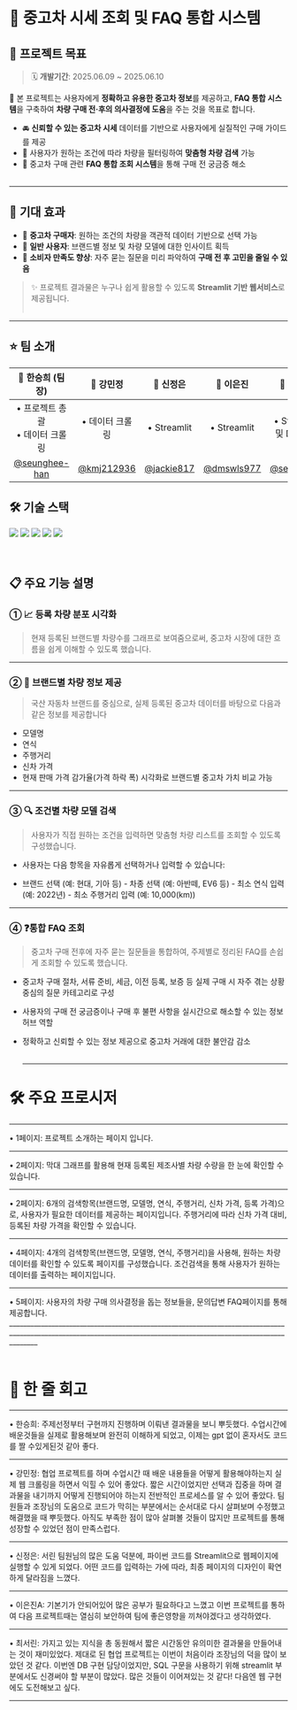 # 🚗 중고차 시세 조회 및 FAQ 통합 시스템

## 📌 프로젝트 목표
> 🗓 **개발기간**: 2025.06.09 ~ 2025.06.10  

🎯 본 프로젝트는 사용자에게 **정확하고 유용한 중고차 정보**를 제공하고,
**FAQ 통합 시스템**을 구축하여 **차량 구매 전·후의 의사결정에 도움**을 주는 것을 목표로 합니다.

- 🚘 **신뢰할 수 있는 중고차 시세** 데이터를 기반으로 사용자에게 실질적인 구매 가이드를 제공  
- 🧠 사용자가 원하는 조건에 따라 차량을 필터링하여 **맞춤형 차량 검색** 가능  
- 🏢 중고차 구매 관련 **FAQ 통합 조회 시스템**을 통해 구매 전 궁금증 해소 <br/> <br/> 

---


    
## 📎 기대 효과

- 📌 **중고차 구매자**: 원하는 조건의 차량을 객관적 데이터 기반으로 선택 가능  
- 📌 **일반 사용자**: 브랜드별 정보 및 차량 모델에 대한 인사이트 획득  
- 📌 **소비자 만족도 향상**: 자주 묻는 질문을 미리 파악하여 **구매 전 후 고민을 줄일 수 있음**

> ✨ 프로젝트 결과물은 누구나 쉽게 활용할 수 있도록 **Streamlit 기반 웹서비스**로 제공됩니다.<br/> <br/> 
---



    
## ⭐ 팀 소개


| 👩 한승희 (팀장) | 👩 강민정 | 👩 신정은 | 👩 이은진 | 👩 최서린 |
|:---:|:---:|:---:|:---:|:---:|
| • 프로젝트 총괄<br/>• 데이터 크롤링 | • 데이터 크롤링 | • Streamlit | • Streamlit | • Streamlit 및 DB 구축 |
| [@seunghee-han](https://github.com/seunghee-han) | [@kmj212936](https://github.com/kmj212936) | [@jackie817](https://github.com/jackie817) | [@dmswls977](https://github.com/dmswls977) | [@seorinchoi](https://github.com/seorinchoi) |<br/> <br/> 



## 🛠️ 기술 스택
<div>
    <img src="https://img.shields.io/badge/github-181717?style=for-the-badge&logo=github&logoColor=white"> <img src="https://img.shields.io/badge/Python-3776AB?style=for-the-badge&logo=Python&logoColor=white">    <img src="https://img.shields.io/badge/MySQL-4479A1?style=for-the-badge&logo=MySQL&logoColor=white">  <img src="https://img.shields.io/badge/Pandas-150458?style=for-the-badge&logo=Pandas&logoColor=white">    <img src="https://img.shields.io/badge/Streamlit-FF4B4B?style=for-the-badge&logo=streamlit&logoColor=white"/>
</div><br/> <br/> 




## 📋 주요 기능 설명

### ① 📈 등록 차량 분포 시각화

> 현재 등록된 브랜드별 차량수를 그래프로 보여줌으로써,
중고차 시장에 대한 흐름을 쉽게 이해할 수 있도록 했습니다.


---



### ② 🚙 브랜드별 차량 정보 제공

> 국산 자동차 브랜드를 중심으로, 실제 등록된 중고차 데이터를 바탕으로 다음과 같은 정보를 제공합니다

- 모델명
- 연식
- 주행거리
- 신차 가격
- 현재 판매 가격
  감가율(가격 하락 폭) 시각화로 브랜드별 중고차 가치 비교 가능 

---

### ③ 🔍 조건별 차량 모델 검색

> 사용자가 직접 원하는 조건을 입력하면 맞춤형 차량 리스트를 조회할 수 있도록 구성했습니다.

- 사용자는 다음 항목을 자유롭게 선택하거나 입력할 수 있습니다:

- 브랜드 선택 (예: 현대, 기아 등) -
차종 선택 (예: 아반떼, EV6 등) -
최소 연식 입력 (예: 2022년) -
최소 주행거리 입력 (예: 10,000(km)) 

---

### ④ ❓통합 FAQ 조회

> 중고차 구매 전후에 자주 묻는 질문들을 통합하여, 주제별로 정리된 FAQ를 손쉽게 조회할 수 있도록 했습니다.

- 중고차 구매 절차, 서류 준비, 세금, 이전 등록, 보증 등 실제 구매 시 자주 겪는 상황 중심의 질문 카테고리로 구성
- 사용자의 구매 전 궁금증이나 구매 후 불편 사항을 실시간으로 해소할 수 있는 정보 허브 역할
- 정확하고 신뢰할 수 있는 정보 제공으로 중고차 거래에 대한 불안감 감소<br/> <br/> 

  ---




# 🛠️ 주요 프로시저
____________________________________________________________________________________________________________________________________________________________________
• 1페이지: 프로젝트 소개하는 페이지 입니다.
____________________________________________________________________________________________________________________________________________________________________
• 2페이지: 막대 그래프를 활용해 현재 등록된 제조사별 차량 수량을 한 눈에 확인할 수 있습니다. 
____________________________________________________________________________________________________________________________________________________________________
• 2페이지: 6개의 검색항목(브랜드명, 모델명, 연식, 주행거리, 신차 가격, 등록 가격)으로, 사용자가 필요한 데이터를 제공하는 페이지입니다. 주행거리에 따라 신차 가격 대비, 등록된 차량 가격을 확인할 수 있습니다. 
____________________________________________________________________________________________________________________________________________________________________
• 4페이지: 4개의 검색항목(브랜드명, 모델명, 연식, 주행거리)을 사용해, 원하는 차량 데이터를 확인할 수 있도록 페이지를 구성했습니다. 조건검색을 통해 사용자가 원하는 데이터를 출력하는 페이지입니다.
____________________________________________________________________________________________________________________________________________________________________
• 5페이지: 사용자의 차량 구매 의사결정을 돕는 정보들을, 문의답변 FAQ페이지를 통해 제공합니다.  
____________________________________________________________________________________________________________________________________________________________________<br/> <br/> 





# 💭 한 줄 회고
____________________________________________________________________________________________________________________________________________________________________
• 한승희: 주제선정부터 구현까지 진행하며 이뤄낸 결과물을 보니 뿌듯했다. 수업시간에 배운것들을 실제로 활용해보며 완전히 이해하게 되었고, 이제는 gpt 없이 혼자서도 코드를 짤 수있게된것 같아 좋다. 
____________________________________________________________________________________________________________________________________________________________________
• 강민정: 협업 프로젝트를 하며 수업시간 때 배운 내용들을 어떻게 활용해야하는지 실제 웹 크롤링을 하면서 익힐 수 있어 좋았다. 짧은 시간이었지만 선택과 집중을 하며 결과물을 내기까지 어떻게 진행되어야 하는지 전반적인 프로세스를 알 수 있어 좋았다. 팀원들과 조장님의 도움으로 코드가 막히는 부분에서는 순서대로 다시 살펴보며 수정했고 해결했을 때 뿌듯했다. 아직도 부족한 점이 많아 살펴볼 것들이 많지만 프로젝트를 통해 성장할 수 있었던 점이 만족스럽다.
____________________________________________________________________________________________________________________________________________________________________
• 신정은: 서린 팀원님의 많은 도움 덕분에, 파이썬 코드를 Streamlit으로 웹페이지에 실행할 수 있게 되었다. 어떤 코드를 입력하는 가에 따라, 최종 페이지의 디자인이 확연하게 달라짐을 느꼈다.
____________________________________________________________________________________________________________________________________________________________________
• 이은진A: 기본기가 안되어있어 많은 공부가 필요하다고 느꼈고 이번 프로젝트를 통하여 다음 프로젝트때는 열심히 보안하여 팀에 좋은영향을 끼쳐야겠다고 생각하였다. 
____________________________________________________________________________________________________________________________________________________________________
• 최서린: 가지고 있는 지식을 총 동원해서 짧은 시간동안 유의미한 결과물을 만들어내는 것이 재미있었다. 제대로 된 협업 프로젝트는 이번이 처음이라 조장님의 덕을 많이 보았던 것 같다. 이번엔 DB 구현 담당이었지만, SQL 구문을 사용하기 위해 streamlit 부분에서도 신경써야 할 부분이 많았다. 많은 것들이 이어져있는 것 같다! 다음엔 웹 구현에도 도전해보고 싶다.
____________________________________________________________________________________________________________________________________________________________________

